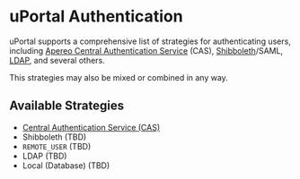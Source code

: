 # uPortal Authentication

uPortal supports a comprehensive list of strategies for authenticating users, including [Apereo
Central Authentication Service][] (CAS), [Shibboleth][]/SAML, [LDAP][], and several others.

This strategies may also be mixed or combined in any way.

## Available Strategies

- [Central Authentication Service (CAS)](cas.md)
- Shibboleth (TBD)
- `REMOTE_USER` (TBD)
- LDAP (TBD)
- Local (Database) (TBD)

[Apereo Central Authentication Service]:https://www.apereo.org/projects/cas
[Shibboleth]:https://www.shibboleth.net/
[LDAP]:https://en.wikipedia.org/wiki/Lightweight_Directory_Access_Protocol
